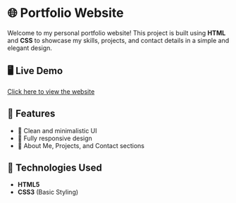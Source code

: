 # 🌐 Portfolio Website

Welcome to my personal portfolio website! This project is built using **HTML** and **CSS** to showcase my skills, projects, and contact details in a simple and elegant design.

## 🖥️ Live Demo
[Click here to view the website](YOUR_LIVE_SITE_URL)

## 📌 Features
- 🔹 Clean and minimalistic UI  
- 🔹 Fully responsive design  
- 🔹 About Me, Projects, and Contact sections  

## 🚀 Technologies Used
- **HTML5**  
- **CSS3** (Basic Styling)  




   
